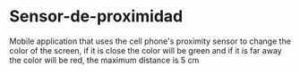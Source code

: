 # Sensor-de-proximidad
Mobile application that uses the cell phone's proximity sensor to change the color of the screen, if it is close the color will be green and if it is far away the color will be red, the maximum distance is 5 cm

